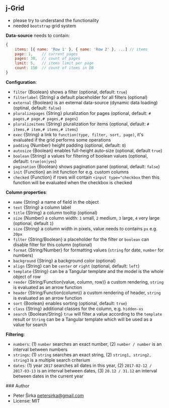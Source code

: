 ## j-Grid

- please try to understand the functionality
- needed `bootstrap` grid system

__Data-source__ needs to contain:

```javascript
{
    items: [{ name: 'Row 1' }, { name: 'Row 2' }, ...] // items
    page: 1,    // current pages
    pages: 30,  // count of pages
    limit: 5,   // items limit per page
    count: 150  // count of items in DB
}
```

__Configuration__:

- `filter` {Boolean} shows a filter (optional, default: `true`)
- `filterlabel` {String} a default placeholder for all filters (optional)
- `external` {Boolean} is an external data-source (dynamic data loading) (optinal, default: `false`)
- `pluralizepages` {String} pluralization for pages (optional, default: `# pages,# page,# pages,# pages`)
- `pluralizeitems` {String} pluralization for items (optional, default: `# items,# item,# items,# items`)
- `exec` {String} a link to `function(type, filter, sort, page)`, it's evaluated if the grid performs some operations
- `padding` {Number} height padding (optional, default: `0`)
- `autosize` {Boolean} enables full-height auto-size (optional, default `true`)
- `boolean` {String} a values for filtering of boolean values (optional, default: `true|on|yes`)
- `pagination` {Boolean} shows pagination panel (optional, default: `false`)
- `init` {Function} an init function for e.g. custom columns
- `checked` {Function} if rows will contain `<input type="checkbox` then this function will be evaluated when the checkbox is checked

__Column properties__:

- `name` {String} a name of field in the object
- `text` {String} a column label
- `title` {String} a column tooltip (optional)
- `size` {Number} a column width: `1` small, `2` medium, `3` large, `4` very large (optional, default `1`)
- `size` {String} a column width in pixels, value needs to contains `px` e.g. `20px`
- `filter` {String/Boolean} a placeholder for the filter or `boolean` can disable filter for this column (optional)
- `format` {String/Number} for formatting values (`string` for date, `number` for numbers)
- `background` {String} a background color (optional)
- `align` {String} can be `center` or `right` (optional, default: `left`)
- `template` {String} can be a Tangular template and the model is the whole object of row
- `render` {String/Function(value, column, row)} a custom rendering, `string` is evaluated as an arrow function
- `header` {String/Function(column)} a custom rendering of header, `string` is evaluated as an arrow function
- `sort` {Boolean} enables sorting (optional, default: `true`)
- `class` {String} additional classes for the column, e.g. `hidden-xs`
- `search` {Boolean/String} `true` will filter a value according to the `template` result or `String` can be a Tangular template which will be used as a value for search

__Filtering__:

- `numbers`: (1) `number` searches an exact number, (2) `number / number` is an interval between numbers
- `strings`: (1) `string` searches an exact string, (2) `string1, string2, string3` is a multiple search criterium
- `dates`: (1) year `2017` searches all dates in this year, (2) `2017-02-12 / 2017-03-13` is an interval between dates, (3) `20.12 / 31.12` an interval between dates in the current year

### Author

- Peter Širka <petersirka@gmail.com>
- License: MIT